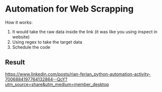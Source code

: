 # Automation for Web Scrapping

How it works:
1. It would take the raw data inside the link (it was like you using inspect in website)
2. Using regex to take the target data
3. Schedule the code

## Result
https://www.linkedin.com/posts/rian-ferian_python-automation-activity-7006884197764132864--QcY?utm_source=share&utm_medium=member_desktop
